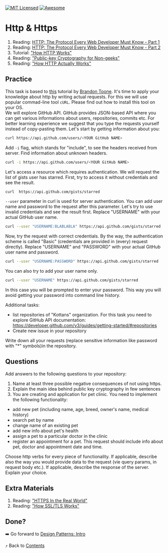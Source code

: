 [![MIT Licensed][icon-mit]][license]
[![Awesome][icon-awesome]][awesome]
&nbsp;&nbsp;&nbsp;&nbsp;&nbsp;&nbsp;

# Http & Https


1. Reading: [HTTP: The Protocol Every Web Developer Must Know - Part 1](https://code.tutsplus.com/tutorials/http-the-protocol-every-web-developer-must-know-part-1--net-31177)
1. Reading: [HTTP: The Protocol Every Web Developer Must Know - Part 2](https://code.tutsplus.com/tutorials/http-the-protocol-every-web-developer-must-know-part-2--net-31155)
1. Tutorial: ["How HTTP Works"](https://howhttps.works/)
1. Reading: ["Public-key Cryptography for Non-geeks"](https://blog.vrypan.net/2013/08/28/public-key-cryptography-for-non-geeks/)
1. Reading: ["How HTTP Actually Works"](https://robertheaton.com/2014/03/27/how-does-https-actually-work/)


## Practice

This task is based to [this](https://gist.github.com/btoone/2288960) tutorial by [Brandon Toone](https://github.com/btoone).
It's time to apply your knowledge about http by writing actual requests. For this we will use popular commad-line tool `cURL`. Please find out how to install this tool on your OS.  
We will explore GitHub API. GitHub provides JSON-based API where you can get various informations about users, repositories, commits etc.
For better learning experience we suggest that you type the requests yourself instead of copy-pasting them.
Let's start by getting information about you:

```bash
curl https://api.github.com/users/<YOUR GitHub NAME>
```

Add `-i` flag, which stands for "include", to see the headers received from server. Find information about unknown headers.

```bash
curl -i https://api.github.com/users/<YOUR GitHub NAME>
```

Let's access a resource which requires authentication. We will request the list of gists user has starred. First, try to access it without credentials and see the result.
```bash
curl  https://api.github.com/gists/starred
```
 `--user` parameter in curl is used for server authentication. You can add user name and password to the request after this parameter. Let's try to use invalid credentials and see the result first. Replace "USERNAME" with your actual GitHub user name.

```bash
curl --user "USERNAME:BLABLABLA" https://api.github.com/gists/starred
```

Now, try the request with correct credentials. By the way, the authentication scheme is called "Basic" (credentials are provided in (every) request directly). Replace "USERNAME" and "PASSWORD" with your actual GitHub user name and password.

```bash
curl --user "USERNAME:PASSWORD" https://api.github.com/gists/starred
```

You can also try to add your user name only. 
```bash
curl --user "USERNAME" https://api.github.com/gists/starred
```
In this case you will be prompted to enter your password. This way you will avoid getting your password into command line history.

Additional tasks:
- list repositories of "Kottans" organization. For this task you need to explore GitHub API documentation: https://developer.github.com/v3/guides/getting-started/#repositories
- Create new issue in your repository

Write down all your requests (replace sensitive information like password with "*" symbols)in the repository.

## Questions

Add answers to the following questions to your repository:
1. Name at least three possible negative consequences of not using https.
1. Explain the main idea behind public key cryptography in few sentences
1. You are creating and application for pet clinic. You need to implement the following functionality:
- add new pet (including name, age, breed, owner's name, medical history)
- search pet by name
- change name of an existing pet
- add new info about pet's health
- assign a pet to a particular doctor in the clinic
- register an appointment for a pet. This request should include info about pet, doctor and appointment date and time.  

Choose http verbs for every piece of functionality. If applicable, describe also the way you would provide data to the request (vie query params, in request body etc.). If applicable, describe the response of the server. Explain your choice.

## Extra Materials

1. Reading: ["HTTPS In the Real World"](https://robertheaton.com/2018/11/28/https-in-the-real-world/)
1. Reading: ["How SSL/TLS Works"](https://certs.securetrust.com/support/support-how-ssl-works.php)

## Done?

➡️ Go forward to [Design Patterns: Intro](patterns.md)

⤴️ Back to [Contents](../contents.md)

[icon-chat]: https://img.shields.io/badge/chat-on%20telegram-blue.svg
[icon-mit]: https://img.shields.io/badge/license-MIT-blue.svg
[icon-awesome]: https://cdn.rawgit.com/sindresorhus/awesome/d7305f38d29fed78fa85652e3a63e154dd8e8829/media/badge.svg
[license]: https://github.com/Kottans/web/blob/master/LICENSE.md
[awesome]: https://github.com/sindresorhus/awesome
